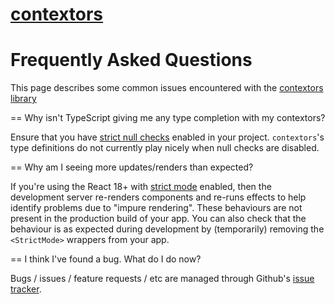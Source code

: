 [contextors](.)
==========

# Frequently Asked Questions

This page describes some common issues encountered with the [contextors library](.)

== Why isn't TypeScript giving me any type completion with my contextors?

Ensure that you have [strict null checks](https://www.typescriptlang.org/tsconfig#strictNullChecks)
enabled in your project.  `contextors`'s type definitions do not currently
play nicely when null checks are disabled.

== Why am I seeing more updates/renders than expected?

If you're using the React 18+ with [strict mode](https://react.dev/reference/react/StrictMode)
enabled, then the development server re-renders components and re-runs effects
to help identify problems due to "impure rendering".  These behaviours are not
present in the production build of your app.  You can also check that the behaviour
is as expected during development by (temporarily) removing the `<StrictMode>`
wrappers from your app.

== I think I've found a bug.  What do I do now?

Bugs / issues / feature requests / etc are managed through Github's
[issue tracker](https://github.com/TommosTools/TommosTools/issues).
